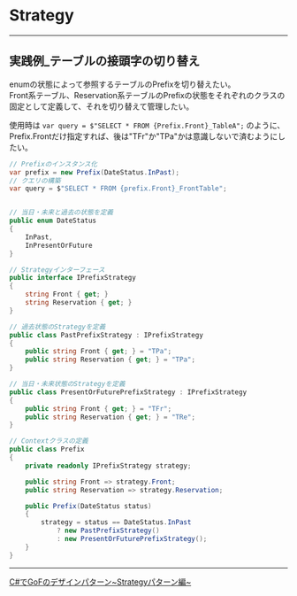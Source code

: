 # Strategy

---

## 実践例_テーブルの接頭字の切り替え

enumの状態によって参照するテーブルのPrefixを切り替えたい。  
Front系テーブル、Reservation系テーブルのPrefixの状態をそれぞれのクラスの固定として定義して、それを切り替えて管理したい。  

使用時は `var query = $"SELECT * FROM {Prefix.Front}_TableA";` のように、Prefix.Frontだけ指定すれば、後は"TFr"か"TPa"かは意識しないで済むようにしたい。  

``` cs
// Prefixのインスタンス化
var prefix = new Prefix(DateStatus.InPast);
// クエリの構築
var query = $"SELECT * FROM {prefix.Front}_FrontTable";


// 当日・未来と過去の状態を定義
public enum DateStatus
{
    InPast,
    InPresentOrFuture
}

// Strategyインターフェース
public interface IPrefixStrategy
{
    string Front { get; }
    string Reservation { get; }
}

// 過去状態のStrategyを定義
public class PastPrefixStrategy : IPrefixStrategy
{
    public string Front { get; } = "TPa";
    public string Reservation { get; } = "TPa";
}

// 当日・未来状態のStrategyを定義
public class PresentOrFuturePrefixStrategy : IPrefixStrategy
{
    public string Front { get; } = "TFr";
    public string Reservation { get; } = "TRe";
}

// Contextクラスの定義
public class Prefix
{
    private readonly IPrefixStrategy strategy;

    public string Front => strategy.Front;
    public string Reservation => strategy.Reservation;

    public Prefix(DateStatus status)
    {
        strategy = status == DateStatus.InPast
            ? new PastPrefixStrategy()
            : new PresentOrFuturePrefixStrategy();
    }
}
```

---

[C#でGoFのデザインパターン~Strategyパターン編~](https://tech-blog.cloud-config.jp/2019-10-30-strategypattern/)  
